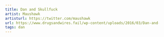```yaml
---
title: Dan and Skullfuck
artist: Maushawk
artisturl: https://twitter.com/maushawk
url: https://www.drugsandwires.fail/wp-content/uploads/2016/03/Dan-and-Skullfuck-by-Maushawk.jpg
tags: dan
---
```

